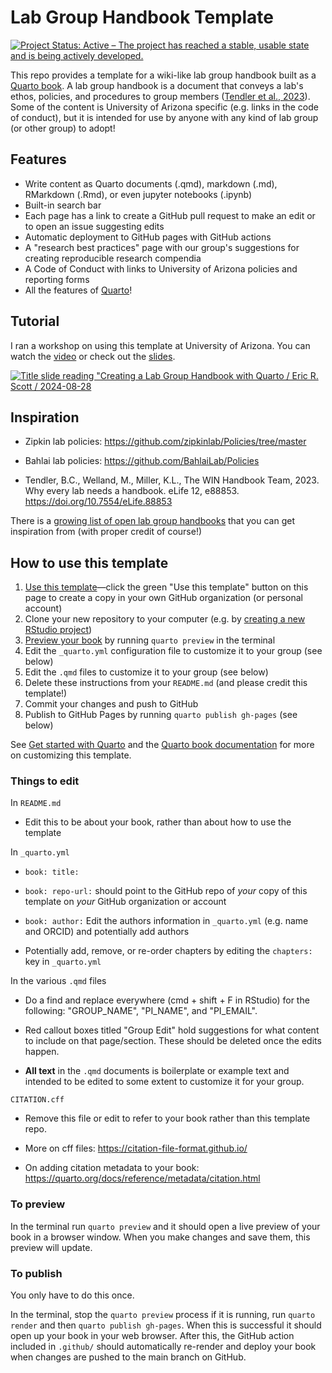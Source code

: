 # Lab Group Handbook Template

<!-- badges: start -->

[![Project Status: Active – The project has reached a stable, usable state and is being actively developed.](https://www.repostatus.org/badges/latest/active.svg)](https://www.repostatus.org/#active)

<!-- badges: end -->

This repo provides a template for a wiki-like lab group handbook built as a [Quarto book](https://quarto.org/docs/books/).
A lab group handbook is a document that conveys a lab's ethos, policies, and procedures to group members ([Tendler et al., 2023](https://doi.org/10.7554/eLife.88853)).
Some of the content is University of Arizona specific (e.g. links in the code of conduct), but it is intended for use by anyone with any kind of lab group (or other group) to adopt!

## Features

-   Write content as Quarto documents (.qmd), markdown (.md), RMarkdown (.Rmd), or even jupyter notebooks (.ipynb)
-   Built-in search bar
-   Each page has a link to create a GitHub pull request to make an edit or to open an issue suggesting edits
-   Automatic deployment to GitHub pages with GitHub actions
-   A "research best practices" page with our group's suggestions for creating reproducible research compendia
-   A Code of Conduct with links to University of Arizona policies and reporting forms
-   All the features of [Quarto](https://quarto.org/)!

## Tutorial

I ran a workshop on using this template at University of Arizona.
You can watch the [video](https://img.youtube.com/vi/ad-1P11O5a4) or check out the [slides](https://cct-datascience.quarto.pub/creating-a-lab-group-handbook-with-quarto/#/title-slide).

[![Title slide reading "Creating a Lab Group Handbook with Quarto / Eric R. Scott / 2024-08-28](https://img.youtube.com/vi/ad-1P11O5a4/0.jpg)](https://youtu.be/ad-1P11O5a4?si=lQh9TwT6ccMDfT6t)

## Inspiration

-   Zipkin lab policies: <https://github.com/zipkinlab/Policies/tree/master>

-   Bahlai lab policies: <https://github.com/BahlaiLab/Policies>

-   Tendler, B.C., Welland, M., Miller, K.L., The WIN Handbook Team, 2023.
    Why every lab needs a handbook.
    eLife 12, e88853.
    <https://doi.org/10.7554/eLife.88853>

There is a [growing list of open lab group handbooks](https://github.com/cct-datascience/open-lab-handbooks) that you can get inspiration from (with proper credit of course!)

## How to use this template

1.  [Use this template](https://docs.github.com/en/repositories/creating-and-managing-repositories/creating-a-repository-from-a-template)—click the green "Use this template" button on this page to create a copy in your own GitHub organization (or personal account)
2.  Clone your new repository to your computer (e.g. by [creating a new RStudio project](https://docs.posit.co/ide/user/ide/guide/tools/version-control.html#creating-a-new-project-based-on-a-remote-git-or-subversion-repository))
3.  [Preview your book](https://quarto.org/docs/books/#book-preview) by running `quarto preview` in the terminal
4.  Edit the `_quarto.yml` configuration file to customize it to your group (see below)
5.  Edit the `.qmd` files to customize it to your group (see below)
6.  Delete these instructions from your `README.md` (and please credit this template!)
7.  Commit your changes and push to GitHub
8.  Publish to GitHub Pages by running `quarto publish gh-pages` (see below)

See [Get started with Quarto](https://quarto.org/docs/get-started/) and the [Quarto book documentation](https://quarto.org/docs/books/) for more on customizing this template.

### Things to edit

In `README.md`

-   Edit this to be about your book, rather than about how to use the template

In `_quarto.yml`

-   `book: title:`

-   `book: repo-url:` should point to the GitHub repo of *your* copy of this template on *your* GitHub organization or account

-   `book: author:` Edit the authors information in `_quarto.yml` (e.g. name and ORCID) and potentially add authors

-   Potentially add, remove, or re-order chapters by editing the `chapters:` key in `_quarto.yml`

In the various `.qmd` files

-   Do a find and replace everywhere (cmd + shift + F in RStudio) for the following: "GROUP_NAME", "PI_NAME", and "PI_EMAIL".

-   Red callout boxes titled "Group Edit" hold suggestions for what content to include on that page/section.
    These should be deleted once the edits happen.

-   **All text** in the `.qmd` documents is boilerplate or example text and intended to be edited to some extent to customize it for your group.

`CITATION.cff`

-   Remove this file or edit to refer to your book rather than this template repo.

-   More on cff files: <https://citation-file-format.github.io/>

-   On adding citation metadata to your book: <https://quarto.org/docs/reference/metadata/citation.html>

### To preview

In the terminal run `quarto preview` and it should open a live preview of your book in a browser window.
When you make changes and save them, this preview will update.

### To publish

You only have to do this once.

In the terminal, stop the `quarto preview` process if it is running, run `quarto render` and then `quarto publish gh-pages`.
When this is successful it should open up your book in your web browser.
After this, the GitHub action included in `.github/` should automatically re-render and deploy your book when changes are pushed to the main branch on GitHub.
